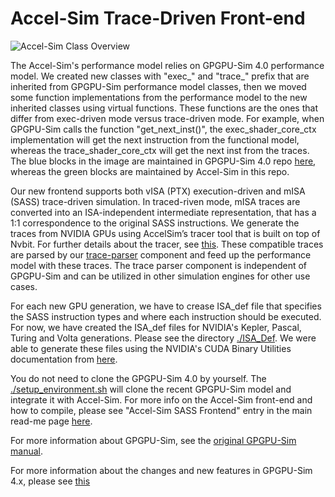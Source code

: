 # Accel-Sim Trace-Driven Front-end

![Accel-Sim Class Overview](https://accel-sim.github.io/assets/img/accel-sim-class.png)

The Accel-Sim's performance model relies on GPGPU-Sim 4.0 performance model. We created new classes with "exec_" and "trace_" prefix that are inherited from GPGPU-Sim performance model classes, then we moved some function implementations from the performance model to the new inherited classes using virtual functions. These functions are the ones that differ from exec-driven mode versus trace-driven mode. For example, when GPGPU-Sim calls the function "get_next_inst()", the exec_shader_core_ctx implementation will get the next instruction from the functional model, whereas the trace_shader_core_ctx will get the next inst from the traces.
The blue blocks in the image are maintained in GPGPU-Sim 4.0 repo [here](https://github.com/gpgpu-sim/gpgpu-sim_distribution), whereas the green blocks are maintained by Accel-Sim in this repo.

Our new frontend supports both vISA (PTX) execution-driven and mISA (SASS) trace-driven simulation. In traced-riven mode, mISA traces are converted into an ISA-independent intermediate representation, that has a 1:1 correspondence to the original SASS instructions. We generate the traces from NVIDIA GPUs using AccelSim’s tracer tool that is built on top of Nvbit. For further details about the tracer, see [this](https://github.com/accel-sim/accel-sim-framework/blob/dev/util/tracer_nvbit/README.md). These compatible traces are parsed by our [trace-parser](https://github.com/accel-sim/accel-sim-framework/tree/dev/gpu-simulator/trace-parser) component and feed up the performance model with these traces. The trace parser component is independent of GPGPU-Sim and can be utilized in other simulation engines for other use cases.

For each new GPU generation, we have to crease ISA_def file that specifies the SASS instruction types and where each instruction should be executed. For now, we have created the ISA_def files for NVIDIA's Kepler, Pascal, Turing and Volta generations. Please see the directory [./ISA_Def](./ISA_Def).
We were able to generate these files using the NVIDIA's CUDA Binary Utilities documentation from [here](https://docs.nvidia.com/cuda/cuda-binary-utilities/index.html#instruction-set-ref).

You do not need to clone the GPGPU-Sim 4.0 by yourself. The [./setup_environment.sh](./setup_environment.sh) will clone the recent GPGPU-Sim model and integrate it with Accel-Sim. For more info on the Accel-Sim front-end and how to compile, please see "Accel-Sim SASS Frontend" entry in the main read-me page [here](https://github.com/accel-sim/accel-sim-framework/blob/dev/README.md).

For more information about GPGPU-Sim, see the [original GPGPU-Sim manual](http://gpgpu-sim.org/manual/index.php/Main_Page).

For more information about the changes and new features in GPGPU-Sim 4.x, please see [this](https://github.com/accel-sim/accel-sim-framework/blob/dev/gpu-simulator/gpgpu-sim4.md)
